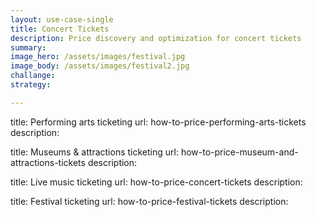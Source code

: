 ```yaml
---
layout: use-case-single
title: Concert Tickets
description: Price discovery and optimization for concert tickets
summary: 
image_hero: /assets/images/festival.jpg
image_body: /assets/images/festival2.jpg
challange: 
strategy:

---
```




title: Performing arts ticketing
url: how-to-price-performing-arts-tickets
description: 



title: Museums & attractions ticketing
url: how-to-price-museum-and-attractions-tickets
description: 



title: Live music ticketing
url: how-to-price-concert-tickets
description: 



title: Festival ticketing 
url: how-to-price-festival-tickets
description: 




